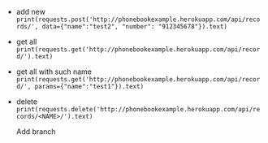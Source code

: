  - add new
`print(requests.post('http://phonebookexample.herokuapp.com/api/records/', data={"name":"test2", "number": "912345678"}).text)`
 - get all
`print(requests.get('http://phonebookexample.herokuapp.com/api/record/').text)`
 - get all with such name
`print(requests.get('http://phonebookexample.herokuapp.com/api/record/', params={"name":"test1"}).text)`
 - delete <NAME>
`print(requests.delete('http://phonebookexample.herokuapp.com/api/records/<NAME>/').text)`

	Add branch

